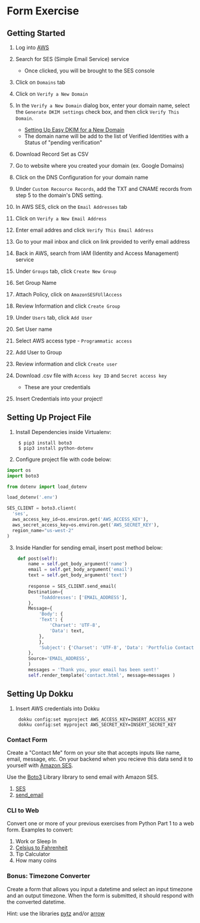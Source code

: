 # Form Exercise

## Getting Started

1. Log into [AWS](https://aws.amazon.com/)

2. Search for SES (Simple Email Service) service
    * Once clicked, you will be brought to the SES console

3. Click on `Domains` tab

4. Click on `Verify a New Domain`

5. In the `Verify a New Domain` dialog box, enter your domain name, select the `Generate DKIM settings` check box, and then click `Verify This Domain`.
    * [Setting Up Easy DKIM for a New Domain](http://docs.aws.amazon.com/ses/latest/DeveloperGuide/easy-dkim.html#easy-dkim-new-domain)
    * The domain name will be add to the list of Verified Identities with a Status of "pending verification"

6. Download Record Set as CSV

7. Go to website where you created your domain (ex. Google Domains)

8. Click on the DNS Configuration for your domain name

9. Under `Custom Recource Records`, add the TXT and CNAME records from step 5 to the domain's DNS setting.

10. In AWS SES, click on the `Email Addresses` tab

11. Click on `Verify a New Email Address`

12. Enter email addres and click `Verify This Email Address`

13. Go to your mail inbox and click on link provided to verify email address

14. Back in AWS, search from IAM (Identity and Access Management) service

15. Under `Groups` tab, click `Create New Group`

16. Set Group Name

17. Attach Policy, click on `AmazonSESFUllAccess`

18. Review Information and click `Create Group`

19. Under `Users` tab, click `Add User`

20. Set User name

21. Select AWS access type - `Programmatic access`

22. Add User to Group

23. Review information and click `Create user`

24. Download .csv file with `Access key ID` and `Secret access key`
    * These are your credentials

25. Insert Credentials into your project!

## Setting Up Project File
1. Install Dependencies inside Virtualenv:

        $ pip3 install boto3
        $ pip3 install python-dotenv

2. Configure project file with code below:

```python
import os
import boto3

from dotenv import load_dotenv

load_dotenv('.env')

SES_CLIENT = boto3.client(
  'ses',
  aws_access_key_id=os.environ.get('AWS_ACCESS_KEY'),
  aws_secret_access_key=os.environ.get('AWS_SECRET_KEY'),
  region_name="us-west-2"
)
```

3. Inside Handler for sending email, insert post method below:
```python
    def post(self):
        name = self.get_body_argument('name')
        email = self.get_body_argument('email')
        text = self.get_body_argument('text')
        
        response = SES_CLIENT.send_email(
        Destination={
            'ToAddresses': ['EMAIL_ADDRESS'],
        },
        Message={
            'Body': {
            'Text': {
                'Charset': 'UTF-8',
                'Data': text,
            },
            },
            'Subject': {'Charset': 'UTF-8', 'Data': 'Portfolio Contact'},
        },
        Source='EMAIL_ADDRESS',
        )
        messages = 'Thank you, your email has been sent!'
        self.render_template('contact.html', message=messages )
```

## Setting Up Dokku
1. Insert AWS credentials into Dokku

        dokku config:set myproject AWS_ACCESS_KEY=INSERT_ACCESS_KEY
        dokku config:set myproject AWS_SECRET_KEY=INSERT_SECRET_KEY

### Contact Form

Create a "Contact Me" form on your site that accepts inputs like name, email, message, etc. On your backend when you recieve this data send it to yourself with [Amazon SES](https://aws.amazon.com/ses/).

Use the [Boto3](http://boto3.readthedocs.io/en/latest/) Library library to send email with Amazon SES.

1. [SES](http://boto3.readthedocs.io/en/latest/reference/services/ses.html)
2. [send_email](http://boto3.readthedocs.io/en/latest/reference/services/ses.html#SES.Client.send_email)


### CLI to Web

Convert one or more of your previous exercises from Python Part 1 to a web form. Examples to convert:

1. Work or Sleep In
2. [Celsius to Fahrenheit](https://github.com/egarcia410/temp-converter)
3. Tip Calculator
4. How many coins

### Bonus: Timezone Converter

Create a form that allows you input a datetime and select an input timezone and an output timezone. When the form is submitted, it should respond with the converted datetime.

Hint: use the libraries [pytz](http://pythonhosted.org/pytz/) and/or [arrow](http://arrow.readthedocs.io/en/latest/)